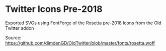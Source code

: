 # Twitter Icons Pre-2018
Exported SVGs using FontForge of the Rosetta pre-2018 Icons from the Old Twitter addon


Source: https://github.com/dimdenGD/OldTwitter/blob/master/fonts/rosetta.woff
